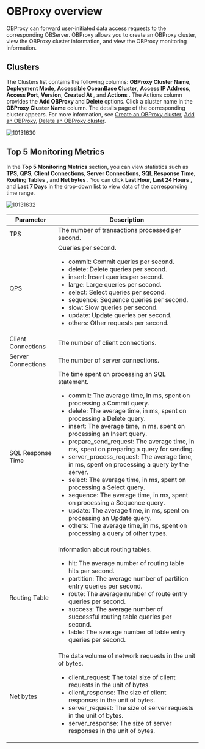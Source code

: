 # OBProxy overview

OBProxy can forward user-initiated data access requests to the corresponding OBServer. OBProxy allows you to create an OBProxy cluster, view the OBProxy cluster information, and view the OBProxy monitoring information.

## Clusters

The Clusters list contains the following columns: **OBProxy Cluster Name**, **Deployment Mode**, **Accessible OceanBase Cluster**, **Access IP Address**, **Access Port**, **Version**, **Created At** , and **Actions** . The Actions column provides the **Add OBProxy** and **Delete** options. Click a cluster name in the **OBProxy Cluster Name** column. The details page of the corresponding cluster appears. For more information, see [Create an OBProxy cluster](../../8.obproxy/1.create-an-obproxy-cluster-2.md), [Add an OBProxy](../../8.obproxy/6.add-obproxy.md), [Delete an OBProxy cluster](../../8.obproxy/11.delete-obproxy-cluster-1.md).

![10131630](https://help-static-aliyun-doc.aliyuncs.com/assets/img/en-US/5814306461/p338376.png)

## Top 5 Monitoring Metrics

In the **Top 5 Monitoring Metrics** section, you can view statistics such as **TPS**, **QPS**, **Client Connections**, **Server Connections**, **SQL Response Time**, **Routing Tables** , and **Net bytes** . You can click **Last Hour, Last 24 Hours** , and **Last 7 Days** in the drop-down list to view data of the corresponding time range.

![10131632](https://help-static-aliyun-doc.aliyuncs.com/assets/img/en-US/6814306461/p338379.png)

| **Parameter**    | **Description** |
|--------------------|----------|
| TPS                | The number of transactions processed per second.  |
| QPS                | Queries per second. <ul><li> commit: Commit queries per second.  </li><li>  delete: Delete queries per second.  </li><li>  insert: Insert queries per second.  </li><li>  large: Large queries per second.  </li><li>  select: Select queries per second.  </li><li>  sequence: Sequence queries per second.  </li><li>  slow: Slow queries per second.   </li><li> update: Update queries per second.  </li><li>  others: Other requests per second.    </li></ul>    |
| Client Connections | The number of client connections.  |
| Server Connections | The number of server connections.  |
| SQL Response Time  | The time spent on processing an SQL statement. <ul><li> commit: The average time, in ms, spent on processing a Commit query.   </li><li> delete: The average time, in ms, spent on processing a Delete query.   </li><li> insert: The average time, in ms, spent on processing an Insert query.   </li><li> prepare_send_request: The average time, in ms, spent on preparing a query for sending.   </li><li> server_process_request: The average time, in ms, spent on processing a query by the server.   </li><li>select: The average time, in ms, spent on processing a Select query.   </li><li> sequence: The average time, in ms, spent on processing a Sequence query.   </li><li> update: The average time, in ms, spent on processing an Update query.   </li><li> others: The average time, in ms, spent on processing a query of other types. </li></ul>   |
| Routing Table      | Information about routing tables. <ul><li> hit: The average number of routing table hits per second.   </li><li> partition: The average number of partition entry queries per second.   </li><li>route: The average number of route entry queries per second.   </li><li> success: The average number of successful routing table queries per second.   </li><li> table: The average number of table entry queries per second.   </li></ul>   |
| Net bytes              | The data volume of network requests in the unit of bytes. <ul><li> client_request: The total size of client requests in the unit of bytes.   </li><li> client_response: The size of client responses in the unit of bytes.   </li><li> server_request: The size of server requests in the unit of bytes.   </li><li> server_response: The size of server responses in the unit of bytes.   </li></ul>   |
